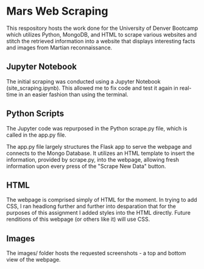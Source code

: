 # Mars Web Scraping
This respository hosts the work done for the University of Denver Bootcamp which utilizes Python, MongoDB, and HTML to scrape various websites and stitch the retrieved information into a website that displays interesting facts and images from Martian reconnaissance.

## Jupyter Notebook
The initial scraping was conducted using a Jupyter Notebook (site_scraping.ipynb). This allowed me to fix code and test it again in real-time in an easier fashion than using the terminal.

## Python Scripts
The Jupyter code was repurposed in the Python scrape.py file, which is called in the app.py file.

The app.py file largely structures the Flask app to serve the webpage and connects to the Mongo Database. It utilizes an HTML template to insert the information, provided by scrape.py, into the webpage, allowing fresh information upon every press of the "Scrape New Data" button.

## HTML
The webpage is comprised simply of HTML for the moment. In trying to add CSS, I ran headlong further and further into desparation that for the purposes of this assignment I added styles into the HTML directly. Future renditions of this webpage (or others like it) will use CSS.

## Images
The images/ folder hosts the requested screenshots - a top and bottom view of the webpage.